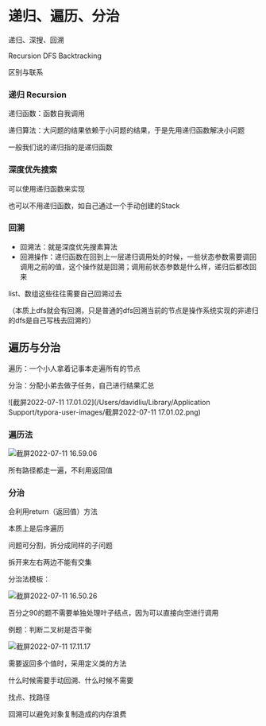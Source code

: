 # 递归、遍历、分治



递归、深搜、回溯

Recursion DFS Backtracking

区别与联系



### 递归 Recursion

递归函数：函数自我调用

递归算法：大问题的结果依赖于小问题的结果，于是先用递归函数解决小问题

一般我们说的递归指的是递归函数





### 深度优先搜索

可以使用递归函数来实现

也可以不用递归函数，如自己通过一个手动创建的Stack





### 回溯 

- 回溯法：就是深度优先搜素算法
- 回溯操作：递归函数在回到上一层递归调用处的时候，一些状态参数需要调回调用之前的值，这个操作就是回溯；调用前状态参数是什么样，递归后都改回来



list、数组这些往往需要自己回溯过去

（本质上dfs就会有回溯，只是普通的dfs回溯当前的节点是操作系统实现的非递归的dfs是自己写栈去回溯的）





## 遍历与分治

遍历：一个小人拿着记事本走遍所有的节点

分治：分配小弟去做子任务，自己进行结果汇总

![截屏2022-07-11 17.01.02](/Users/davidliu/Library/Application Support/typora-user-images/截屏2022-07-11 17.01.02.png)



### 遍历法

![截屏2022-07-11 16.59.06](https://xingqiu-tuchuang-1256524210.cos.ap-shanghai.myqcloud.com/3978/%E6%88%AA%E5%B1%8F2022-07-11%2016.59.06.png)

所有路径都走一遍，不利用返回值



### 分治

会利用return（返回值）方法

本质上是后序遍历



问题可分割，拆分成同样的子问题

拆开来左右两边不能有交集

分治法模板：

![截屏2022-07-11 16.50.26](https://xingqiu-tuchuang-1256524210.cos.ap-shanghai.myqcloud.com/3978/%E6%88%AA%E5%B1%8F2022-07-11%2016.50.26.png)



百分之90的题不需要单独处理叶子结点，因为可以直接向空进行调用







例题：判断二叉树是否平衡

![截屏2022-07-11 17.11.17](https://xingqiu-tuchuang-1256524210.cos.ap-shanghai.myqcloud.com/3978/%E6%88%AA%E5%B1%8F2022-07-11%2017.11.17.png)







需要返回多个值时，采用定义类的方法





什么时候需要手动回溯、什么时候不需要



找点、找路径





回溯可以避免对象复制造成的内存浪费